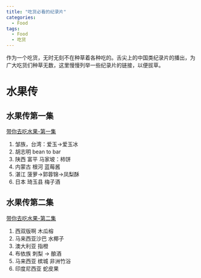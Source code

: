 ```yaml
---
title: "吃货必看的纪录片"
categories:
  - Food
tags:
  - Food
  - 吃货
---
```


作为一个吃货，无时无刻不在种草着各种吃的。舌尖上的中国类纪录片的播出，为广大吃货们种草无数，这里慢慢列举一些纪录片的链接，以便拔草。

# 水果传
## 水果传第一集
[带你去吃水果-第一集](https://www.bilibili.com/bangumi/play/ep173365)
> 
1. 邹族，台湾：爱玉->爱玉冰
2. 胡志明 bean to bar
3. 陕西 富平 马家坡：柿饼 
4. 内蒙古 根河 蓝莓酱
5. 湛江 菠萝->郭蓉锦->凤梨酥
6. 日本 琦玉县 梅子酒

## 水果传第二集
[带你去吃水果-第二集](https://www.bilibili.com/bangumi/play/ep184645)
> 
1. 西双版啊 木瓜榕
2. 马来西亚沙巴 水椰子
3. 澳大利亚 指橙
4. 布依族 刺梨 -> 酿酒
5. 马来西亚 槟城 非洲竹浴
6. 印度尼西亚 蛇皮果